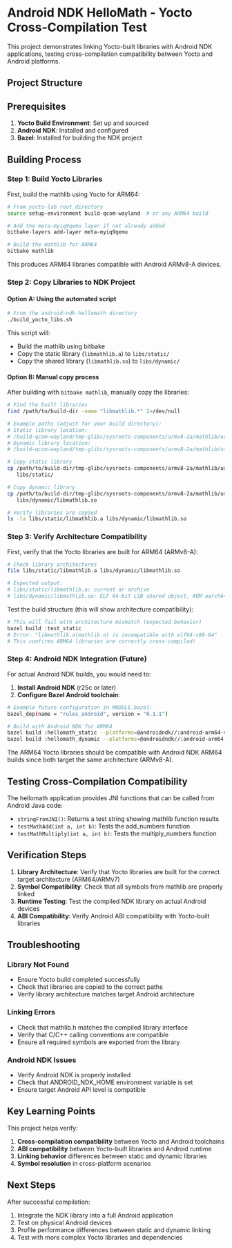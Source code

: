 # Android NDK HelloMath - Yocto Cross-Compilation Test

This project demonstrates linking Yocto-built libraries with Android NDK applications, testing cross-compilation compatibility between Yocto and Android platforms.

## Project Structure


## Prerequisites

1. **Yocto Build Environment**: Set up and sourced
2. **Android NDK**: Installed and configured
3. **Bazel**: Installed for building the NDK project

## Building Process

### Step 1: Build Yocto Libraries

First, build the mathlib using Yocto for ARM64:

```bash
# From yocto-lab root directory
source setup-environment build-qcom-wayland  # or any ARM64 build

# Add the meta-myiq9qemu layer if not already added
bitbake-layers add-layer meta-myiq9qemu

# Build the mathlib for ARM64
bitbake mathlib
```

This produces ARM64 libraries compatible with Android ARMv8-A devices.

### Step 2: Copy Libraries to NDK Project

#### Option A: Using the automated script
```bash
# From the android-ndk-hellomath directory
./build_yocto_libs.sh
```

This script will:
- Build the mathlib using bitbake
- Copy the static library (`libmathlib.a`) to `libs/static/`
- Copy the shared library (`libmathlib.so`) to `libs/dynamic/`

#### Option B: Manual copy process
After building with `bitbake mathlib`, manually copy the libraries:

```bash
# Find the built libraries
find /path/to/build-dir -name "libmathlib.*" 2>/dev/null

# Example paths (adjust for your build directory):
# Static library location:
# /build-qcom-wayland/tmp-glibc/sysroots-components/armv8-2a/mathlib/usr/lib/libmathlib.a
# Dynamic library location:
# /build-qcom-wayland/tmp-glibc/sysroots-components/armv8-2a/mathlib/usr/lib/libmathlib.so.1.0

# Copy static library
cp /path/to/build-dir/tmp-glibc/sysroots-components/armv8-2a/mathlib/usr/lib/libmathlib.a \
   libs/static/

# Copy dynamic library
cp /path/to/build-dir/tmp-glibc/sysroots-components/armv8-2a/mathlib/usr/lib/libmathlib.so.1.0 \
   libs/dynamic/libmathlib.so

# Verify libraries are copied
ls -la libs/static/libmathlib.a libs/dynamic/libmathlib.so
```

### Step 3: Verify Architecture Compatibility

First, verify that the Yocto libraries are built for ARM64 (ARMv8-A):

```bash
# Check library architectures
file libs/static/libmathlib.a libs/dynamic/libmathlib.so

# Expected output:
# libs/static/libmathlib.a: current ar archive  
# libs/dynamic/libmathlib.so: ELF 64-bit LSB shared object, ARM aarch64
```

Test the build structure (this will show architecture compatibility):
```bash
# This will fail with architecture mismatch (expected behavior)
bazel build :test_static
# Error: "libmathlib.a(mathlib.o) is incompatible with elf64-x86-64"
# This confirms ARM64 libraries are correctly cross-compiled!
```

### Step 4: Android NDK Integration (Future)

For actual Android NDK builds, you would need to:

1. **Install Android NDK** (r25c or later)
2. **Configure Bazel Android toolchain**:

```bash
# Example future configuration in MODULE.bazel:
bazel_dep(name = "rules_android", version = "0.1.1")

# Build with Android NDK for ARM64
bazel build :hellomath_static --platforms=@androidndk//:android-arm64-v8a
bazel build :hellomath_dynamic --platforms=@androidndk//:android-arm64-v8a
```

The ARM64 Yocto libraries should be compatible with Android NDK ARM64 builds since both target the same architecture (ARMv8-A).

## Testing Cross-Compilation Compatibility

The hellomath application provides JNI functions that can be called from Android Java code:

- `stringFromJNI()`: Returns a test string showing mathlib function results
- `testMathAdd(int a, int b)`: Tests the add_numbers function
- `testMathMultiply(int a, int b)`: Tests the multiply_numbers function

## Verification Steps

1. **Library Architecture**: Verify that Yocto libraries are built for the correct target architecture (ARM64/ARMv7)
2. **Symbol Compatibility**: Check that all symbols from mathlib are properly linked
3. **Runtime Testing**: Test the compiled NDK library on actual Android devices
4. **ABI Compatibility**: Verify Android ABI compatibility with Yocto-built libraries

## Troubleshooting

### Library Not Found
- Ensure Yocto build completed successfully
- Check that libraries are copied to the correct paths
- Verify library architecture matches target Android architecture

### Linking Errors
- Check that mathlib.h matches the compiled library interface
- Verify that C/C++ calling conventions are compatible
- Ensure all required symbols are exported from the library

### Android NDK Issues
- Verify Android NDK is properly installed
- Check that ANDROID_NDK_HOME environment variable is set
- Ensure target Android API level is compatible

## Key Learning Points

This project helps verify:
1. **Cross-compilation compatibility** between Yocto and Android toolchains
2. **ABI compatibility** between Yocto-built libraries and Android runtime
3. **Linking behavior** differences between static and dynamic libraries
4. **Symbol resolution** in cross-platform scenarios

## Next Steps

After successful compilation:
1. Integrate the NDK library into a full Android application
2. Test on physical Android devices
3. Profile performance differences between static and dynamic linking
4. Test with more complex Yocto libraries and dependencies
